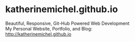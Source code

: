 katherinemichel.github.io
=========================
Beautiful, Responsive, Git-Hub Powered Web Development <br>
My Personal Website, Portfolio, and Blog: <br>
http://katherinemichel.github.io

